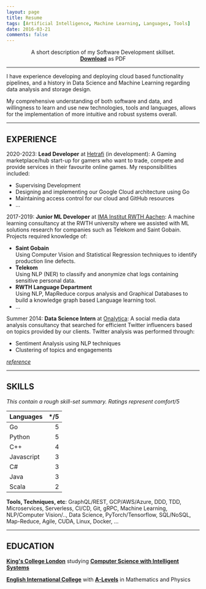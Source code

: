 ```yaml
---
layout: page
title: Resume
tags: [Artificial Intelligence, Machine Learning, Languages, Tools]
date: 2016-03-21
comments: false
---
```


<p align="center">
A short description of my Software Development skillset. <br>
<a href="https://docs.google.com/document/d/1jisK2Xm3LyebJIStSPhRK0Fzi2G3bu7X7vmOC55qad8/edit?usp=sharing"><b>Download</b></a> as PDF
</p>

-----------------------------------------------------------

I have experience developing and deploying cloud based functionality pipelines, and a history in Data Science and Machine Learning regarding data analysis and storage design.

My comprehensive understanding of both software and data, and willingness to learn and use new technologies, tools and languages, allows for the implementation of more intuitive and robust systems overall.

-----------------------------------------------------------

## EXPERIENCE

2020-2023: **Lead Developer** at [Hetrafi](hetrafi.com) (in development):
A Gaming marketplace/hub start-up for gamers who want to trade, compete and provide services in their favourite online games. My responsibilities included:

* Supervising Development
* Designing and implementing our Google Cloud architecture using Go
* Maintaining access control for our cloud and GitHub resources
* ...

2017-2019: **Junior ML Developer** at [IMA Institut RWTH Aachen](https://cybernetics-lab.de/):
A machine learning consultancy at the RWTH university where we assisted with ML solutions research for companies such as Telekom and Saint Gobain. Projects required knowledge of:

* **Saint Gobain** <br> Using Computer Vision and Statistical Regression techniques to identify production line defects.
* **Telekom** <br> Using NLP (NER) to classify and anonymize chat logs containing sensitive personal data.
* **RWTH Language Department** <br> Using NLP, MapReduce corpus analysis and Graphical Databases to build a knowledge graph based Language learning tool.
* ...

Summer 2014: **Data Science Intern** at [Onalytica](http://www.onalytica.com/):
A social media data analysis consultancy that searched for efficient Twitter influencers based on topics provided by our clients. Twitter analysis was performed through:

* Sentiment Analysis using NLP techniques
* Clustering of topics and engagements

*[reference](https://drive.google.com/file/d/0B9uCsNmRtZ2CSGJYRWtWZ2dxQ00/view?resourcekey=0-t9gSsue7cyFvfbKCReZzPg)*

-----------------------------------------------------------

## SKILLS
*This contain a rough skill-set summary. Ratings represent comfort/5*

| Languages  | */5  |
|:-----------|-----:|
| Go         | 5    |
| Python     | 5    |
| C++        | 4    |
| Javascript | 3    |
| C#         | 3    |
| Java       | 3    |
| Scala      | 2    |

**Tools, Techniques, etc**:
GraphQL/REST, GCP/AWS/Azure, DDD, TDD, Microservices, Serverless, CI/CD, Git, gRPC, Machine Learning, NLP/Computer Vision/.., Data Science, PyTorch/Tensorflow, SQL/NoSQL, Map-Reduce, Agile, CUDA, Linux, Docker, ...

-----------------------------------------------------------

## EDUCATION

**[King's College London](http://www.kcl.ac.uk/index.aspx)** studying **[Computer Science with Intelligent Systems](http://www.kcl.ac.uk/study/undergraduate/courses/computer-science-with-intelligent-systems-bsc.aspx)**

**[English International College](http://eicmarbella.org/)** with **[A-Levels](https://en.wikipedia.org/wiki/GCE_Advanced_Level_(United_Kingdom))** in Mathematics and Physics
